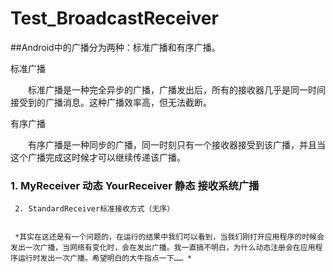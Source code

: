 # Test_BroadcastReceiver

##Android中的广播分为两种：标准广播和有序广播。

标准广播

　　标准广播是一种完全异步的广播，广播发出后，所有的接收器几乎是同一时间接受到的广播消息。这种广播效率高，但无法截断。

有序广播

　　有序广播是一种同步的广播，同一时刻只有一个接收器接受到该广播，并且当这个广播完成这时候才可以继续传递该广播。
　　
　　
 ### 1. MyReceiver 动态 YourReceiver 静态    接收系统广播
     2. StandardReceiver标准接收方式（无序） 
     
     
     *其实在这还是有一个问题的，在运行的结果中我们可以看到，当我们刚打开应用程序的时候会发出一次广播，当网络有变化时，会在发出广播。我一直搞不明白，为什么动态注册会在应用程序运行时发出一次广播。希望明白的大牛指点一下…… *
